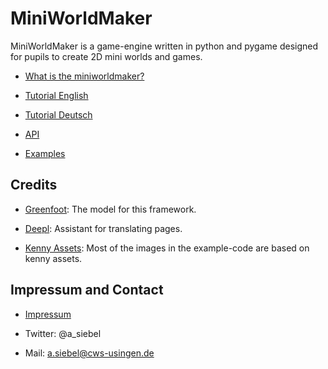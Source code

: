 MiniWorldMaker
==============

MiniWorldMaker is a game-engine written in python and pygame 
designed for pupils to create 2D mini worlds and games.

  * [What is the miniworldmaker?](mwm.md)
  

  * [Tutorial English](tutorial_english.md)

  * [Tutorial Deutsch](tutorial_german.md)

  * [API](api.md)

  * [Examples](examples.md)

Credits
---------

  * [Greenfoot](https://www.greenfoot.org/door): The model for this framework.

  * [Deepl](https://www.deepl.com/translator): Assistant for translating pages.
  
  * [Kenny Assets](https://www.kenney.nl/assets): Most of the images in the example-code are based on kenny assets. 

Impressum and Contact
--------------------------

  * [Impressum](impressum.md)
  
  * Twitter: @a_siebel
  
  * Mail: a.siebel@cws-usingen.de